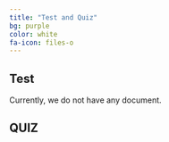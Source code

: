 ```yaml
---
title: "Test and Quiz"
bg: purple
color: white
fa-icon: files-o
---
```


## Test

Currently, we do not have any document.

## QUIZ

